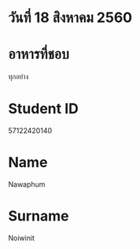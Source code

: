 ﻿# วันที่ 18 สิงหาคม 2560

# อาหารที่ชอบ
ทุกอย่าง
# Student ID
57122420140
# Name
Nawaphum
# Surname
Noiwinit
